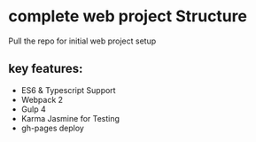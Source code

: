 # complete web project Structure
Pull the repo for initial web project setup

## key features:
* ES6 & Typescript Support
* Webpack 2
* Gulp 4
* Karma Jasmine for Testing
* gh-pages deploy
